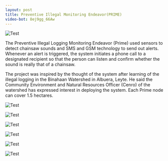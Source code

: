 ```yaml
---
layout: post
title: Preventive Illegal Monitoring Endeavor(PRIME)
video-bot: 8ej9gg_66Aw
---
```


![Test](https://lh3.googleusercontent.com/fRI1mYH4OC3jlAg0Q95_GGFimWmBL2UyzEl-aF2ph-U=w720-h540-no "Test")

The Preventive Illegal Logging Monitoring Endeavor (Prime) used sensors to detect chainsaw sounds and SMS and GSM technology to send out alerts. Whenever an alert is triggered, the system initiates a phone call to a designated recipient so that the person can listen and confirm whether the sound is really that of a chainsaw.

The project was inspired by the thought of the system after learning of the illegal logging in the Binahaan Watershed in Albuera, Leyte. He said the Community Environment and Natural Resources Officer (Cenro) of the watershed has expressed interest in deploying the system. Each Prime node can cover 1.5 hectares.

![Test](https://lh3.googleusercontent.com/ZFQhSYgFGSmvx_koE8wyrUtj4La6-jLQpjSkJp96hIM=w2934-h1956-no "Test")

![Test](https://lh3.googleusercontent.com/XxHrPC9vFWuNiSGF1iymZwZ3PXtqzS6y-FH9xgka6yo=w720-h540-no "Test")

![Test](https://lh3.googleusercontent.com/I2bhtLgtEb8KBDHV-GSCwmeyrEXxjMZqGWQdmOrt4Wo=w720-h540-no "Test")

![Test](https://lh3.googleusercontent.com/V5cxqYGDIj-cMZphyeWluM4z-2gzBJAE2uUzcVpLDjw=w720-h540-no "Test")

![Test](https://lh3.googleusercontent.com/t7P3cJ_B3enT_vAcNS6fSF2wjpGmYXaYw5ERlnMkpE0=w720-h540-no "Test")

![Test](https://lh3.googleusercontent.com/FwUaZEyYaVB9hQvif-qAE8hZrSD-rnm6FSzRrYgM1M0=w1920-h1080-no "Test")
